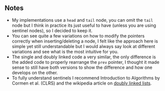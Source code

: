 ## Notes
- My implementations use a `head` and `tail` node, you can omit the `tail` node but I think in practice its just useful to have (unless you are using sentinel nodes), so I decided to keep it.
- You can see quite a few variations on how to modify the pointers correctly when inserting/deleting a node, I felt like the approach here is simple yet still understandable but I would always say look at different variations and see what is the most intuitive for you.
- The single and doubly linked code a very similar, the only difference is the added code to properly rearrange the `prev` pointer, I thought it made sense to still have both versions to show the difference and how one develops on the other.
- To fully understand sentinels I recommend Introduction to Algorithms by Cormen et al. (CLRS) and the wikipedia article on [doubly linked lists](https://en.wikipedia.org/wiki/Doubly_linked_list#Sentinel_nodes).